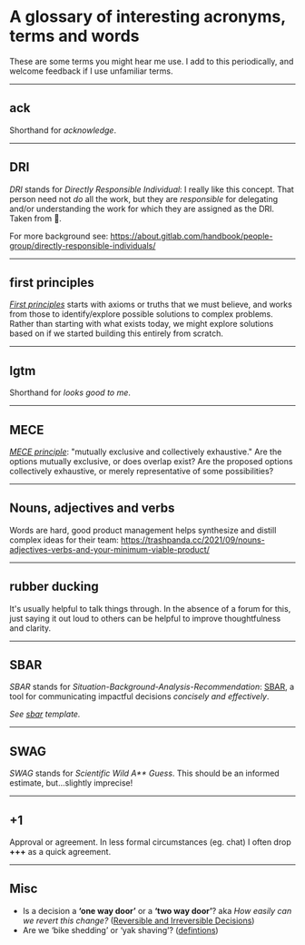 # A glossary of interesting acronyms, terms and words

These are some terms you might hear me use. I add to this periodically, and welcome feedback if I use unfamiliar terms.

---

## ack

Shorthand for _acknowledge_.

---

## DRI

_DRI_ stands for _Directly Responsible Individual_: I really like this concept. That person need not _do_ all the work, but they are _responsible_ for delegating and/or understanding the work for which they are assigned as the DRI. Taken from .

For more background see: https://about.gitlab.com/handbook/people-group/directly-responsible-individuals/

---

## first principles

_[First principles](https://fs.blog/first-principles/)_ starts with axioms or truths that we must believe, and works from those to identify/explore possible solutions to complex problems. Rather than starting with what exists today, we might explore solutions based on if we started building this entirely from scratch.

---

## lgtm

Shorthand for _looks good to me_.

---

## MECE

_[MECE principle](https://en.wikipedia.org/wiki/MECE_principle)_: "mutually exclusive and collectively exhaustive." Are the options mutually exclusive, or does overlap exist? Are the proposed options collectively exhaustive, or merely representative of some possibilities?

---

## Nouns, adjectives and verbs

Words are hard, good product management helps synthesize and distill complex ideas for their team: https://trashpanda.cc/2021/09/nouns-adjectives-verbs-and-your-minimum-viable-product/

---

## rubber ducking

It's usually helpful to talk things through. In the absence of a forum for this, just saying it out loud to others can be helpful to improve thoughtfulness and clarity.

---

## SBAR

_SBAR_ stands for _Situation-Background-Analysis-Recommendation_: [SBAR](https://en.wikipedia.org/wiki/SBAR), a tool for communicating impactful decisions _concisely and effectively_.

_See [sbar](templates/sbar.md) template._

---

## SWAG

_SWAG_ stands for _Scientific Wild A** Guess_. This should be an informed estimate, but...slightly imprecise!

---

## +1

Approval or agreement. In less formal circumstances (eg. chat) I often drop **+++** as a quick agreement.

---

## Misc 

* Is a decision a **‘one way door’** or a **‘two way door’**? aka _How easily can we revert this change?_ ([Reversible and Irreversible Decisions](https://fs.blog/reversible-irreversible-decisions/))
* Are we ‘bike shedding’ or ‘yak shaving’? ([defintions](https://kaushik.page/blog/yak-shaving-bike-shedding/))
